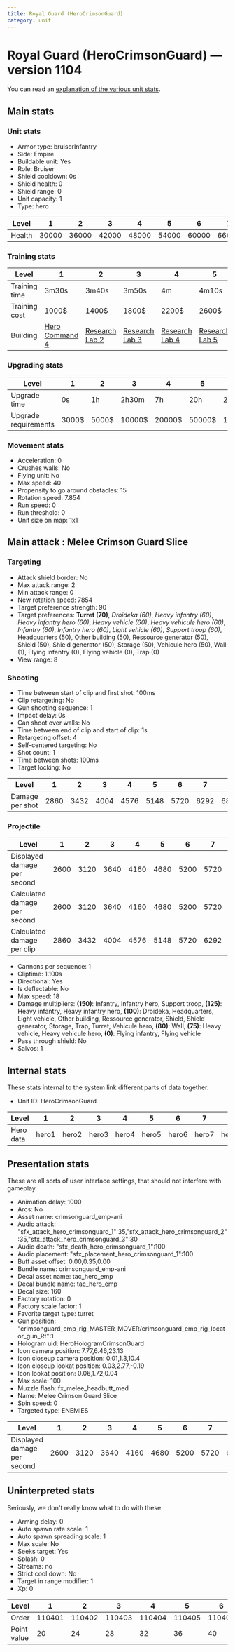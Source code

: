 ```yaml
---
title: Royal Guard (HeroCrimsonGuard)
category: unit
---
```


# Royal Guard (HeroCrimsonGuard) — version 1104

You can read an [explanation  of the various unit stats](unitexplained.md).

## Main stats

### Unit stats

  * Armor type: bruiserInfantry
  * Side: Empire
  * Buildable unit: Yes
  * Role: Bruiser
  * Shield cooldown: 0s
  * Shield health: 0
  * Shield range: 0
  * Unit capacity: 1
  * Type: hero

|Level |1    |2    |3    |4    |5    |6    |7    |8    |9    |10   |
|------|-----|-----|-----|-----|-----|-----|-----|-----|-----|-----|
|Health|30000|36000|42000|48000|54000|60000|66000|72000|78000|90000|


### Training stats

|Level        |1                                           |2                                      |3                                      |4                                      |5                                      |6                                      |7                                      |8                                      |9                                      |10                                      |
|-------------|--------------------------------------------|---------------------------------------|---------------------------------------|---------------------------------------|---------------------------------------|---------------------------------------|---------------------------------------|---------------------------------------|---------------------------------------|----------------------------------------|
|Training time|3m30s                                       |3m40s                                  |3m50s                                  |4m                                     |4m10s                                  |4m20s                                  |4m30s                                  |9m20s                                  |9m40s                                  |10m                                     |
|Training cost|1000$                                       |1400$                                  |1800$                                  |2200$                                  |2600$                                  |3000$                                  |3400$                                  |4000$                                  |4200$                                  |4600$                                   |
|Building     |[Hero Command 4](empireTacticalCommand.html)|[Research Lab 2](empireOffenseLab.html)|[Research Lab 3](empireOffenseLab.html)|[Research Lab 4](empireOffenseLab.html)|[Research Lab 5](empireOffenseLab.html)|[Research Lab 6](empireOffenseLab.html)|[Research Lab 7](empireOffenseLab.html)|[Research Lab 8](empireOffenseLab.html)|[Research Lab 9](empireOffenseLab.html)|[Research Lab 10](empireOffenseLab.html)|


### Upgrading stats

|Level               |1    |2    |3     |4     |5     |6      |7      |8      |9       |10      |
|--------------------|-----|-----|------|------|------|-------|-------|-------|--------|--------|
|Upgrade time        |0s   |1h   |2h30m |7h    |20h   |2d12h  |4d     |6d     |1w1d    |1w5d    |
|Upgrade requirements|3000$|5000$|10000$|20000$|50000$|135000$|225000$|450000$|1500000$|2500000$|


### Movement stats

  * Acceleration: 0
  * Crushes walls: No
  * Flying unit: No
  * Max speed: 40
  * Propensity to go around obstacles: 15
  * Rotation speed: 7.854
  * Run speed: 0
  * Run threshold: 0
  * Unit size on map: 1x1

## Main attack : Melee Crimson Guard Slice

### Targeting

  * Attack shield border: No
  * Max attack range: 2
  * Min attack range: 0
  * New rotation speed: 7854
  * Target preference strength: 90
  * Target preferences: **Turret (70)**, _Droideka (60)_, _Heavy infantry (60)_, _Heavy infantry hero (60)_, _Heavy vehicle (60)_, _Heavy vehicule hero (60)_, _Infantry (60)_, _Infantry hero (60)_, _Light vehicle (60)_, _Support troop (60)_, Headquarters (50), Other building (50), Ressource generator (50), Shield (50), Shield generator (50), Storage (50), Vehicule hero (50), Wall (1), Flying infantry (0), Flying vehicle (0), Trap (0)
  * View range: 8

### Shooting

  * Time between start of clip and first shot: 100ms
  * Clip retargeting: No
  * Gun shooting sequence: 1
  * Impact delay: 0s
  * Can shoot over walls: No
  * Time between end of clip and start of clip: 1s
  * Retargeting offset: 4
  * Self-centered targeting: No
  * Shot count: 1
  * Time between shots: 100ms
  * Target locking: No

|Level          |1   |2   |3   |4   |5   |6   |7   |8   |9   |10  |
|---------------|----|----|----|----|----|----|----|----|----|----|
|Damage per shot|2860|3432|4004|4576|5148|5720|6292|6864|7436|8580|


### Projectile

|Level                       |1   |2   |3   |4   |5   |6   |7   |8   |9   |10  |
|----------------------------|----|----|----|----|----|----|----|----|----|----|
|Displayed damage per second |2600|3120|3640|4160|4680|5200|5720|6240|6760|7800|
|Calculated damage per second|2600|3120|3640|4160|4680|5200|5720|6240|6760|7800|
|Calculated damage per clip  |2860|3432|4004|4576|5148|5720|6292|6864|7436|8580|


  * Cannons per sequence: 1
  * Cliptime: 1.100s
  * Directional: Yes
  * Is deflectable: No
  * Max speed: 18
  * Damage multipliers: **(150)**: Infantry, Infantry hero, Support troop, **(125)**: Heavy infantry, Heavy infantry hero, **(100)**: Droideka, Headquarters, Light vehicle, Other building, Ressource generator, Shield, Shield generator, Storage, Trap, Turret, Vehicule hero, **(80)**: Wall, **(75)**: Heavy vehicle, Heavy vehicule hero, **(0)**: Flying infantry, Flying vehicle
  * Pass through shield: No
  * Salvos: 1

## Internal stats

These stats internal to the system link different parts of data together.

  * Unit ID: HeroCrimsonGuard

|Level    |1    |2    |3    |4    |5    |6    |7    |8    |9    |10    |
|---------|-----|-----|-----|-----|-----|-----|-----|-----|-----|------|
|Hero data|hero1|hero2|hero3|hero4|hero5|hero6|hero7|hero8|hero9|hero10|


## Presentation stats

These are all sorts of user interface settings, that should not interfere with gameplay.

  * Animation delay: 1000
  * Arcs: No
  * Asset name: crimsonguard_emp-ani
  * Audio attack: "sfx_attack_hero_crimsonguard_1":35,"sfx_attack_hero_crimsonguard_2":35,"sfx_attack_hero_crimsonguard_3":30
  * Audio death: "sfx_death_hero_crimsonguard_1":100
  * Audio placement: "sfx_placement_hero_crimsonguard_1":100
  * Buff asset offset: 0.00,0.35,0.00
  * Bundle name: crimsonguard_emp-ani
  * Decal asset name: tac_hero_emp
  * Decal bundle name: tac_hero_emp
  * Decal size: 160
  * Factory rotation: 0
  * Factory scale factor: 1
  * Favorite target type: turret
  * Gun position: "crimsonguard_emp_rig_MASTER_MOVER/crimsonguard_emp_rig_locator_gun_Rt":1
  * Hologram uid: HeroHologramCrimsonGuard
  * Icon camera position: 7.77,6.46,23.13
  * Icon closeup camera position: 0.01,1.3,10.4
  * Icon closeup lookat position: 0.03,2.77,-0.19
  * Icon lookat position: 0.06,1.72,0.04
  * Max scale: 100
  * Muzzle flash: fx_melee_headbutt_med
  * Name: Melee Crimson Guard Slice
  * Spin speed: 0
  * Targeted type: ENEMIES

|Level                      |1   |2   |3   |4   |5   |6   |7   |8   |9   |10  |
|---------------------------|----|----|----|----|----|----|----|----|----|----|
|Displayed damage per second|2600|3120|3640|4160|4680|5200|5720|6240|6760|7800|


## Uninterpreted stats

Seriously, we don't really know what to do with these.

  * Arming delay: 0
  * Auto spawn rate scale: 1
  * Auto spawn spreading scale: 1
  * Max scale: No
  * Seeks target: Yes
  * Splash: 0
  * Streams: no
  * Strict cool down: No
  * Target in range modifier: 1
  * Xp: 0

|Level      |1     |2     |3     |4     |5     |6     |7     |8     |9     |10    |
|-----------|------|------|------|------|------|------|------|------|------|------|
|Order      |110401|110402|110403|110404|110405|110406|110407|110408|110409|110410|
|Point value|20    |24    |28    |32    |36    |40    |44    |48    |52    |60    |


